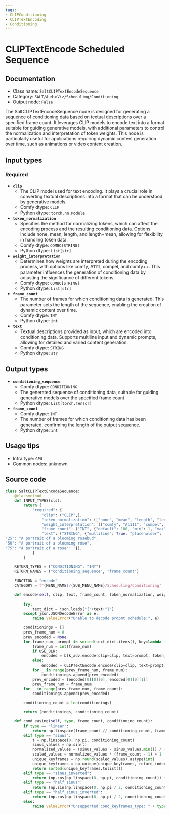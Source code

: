 ```yaml
---
tags:
- CLIPConditioning
- CLIPTextEncoding
- Conditioning
---
```


# CLIPTextEncode Scheduled Sequence
## Documentation
- Class name: `SaltCLIPTextEncodeSequence`
- Category: `SALT/AudioViz/Scheduling/Conditioning`
- Output node: `False`

The SaltCLIPTextEncodeSequence node is designed for generating a sequence of conditioning data based on textual descriptions over a specified frame count. It leverages CLIP models to encode text into a format suitable for guiding generative models, with additional parameters to control the normalization and interpretation of token weights. This node is particularly useful for applications requiring dynamic content generation over time, such as animations or video content creation.
## Input types
### Required
- **`clip`**
    - The CLIP model used for text encoding. It plays a crucial role in converting textual descriptions into a format that can be understood by generative models.
    - Comfy dtype: `CLIP`
    - Python dtype: `torch.nn.Module`
- **`token_normalization`**
    - Specifies the method for normalizing tokens, which can affect the encoding process and the resulting conditioning data. Options include none, mean, length, and length+mean, allowing for flexibility in handling token data.
    - Comfy dtype: `COMBO[STRING]`
    - Python dtype: `List[str]`
- **`weight_interpretation`**
    - Determines how weights are interpreted during the encoding process, with options like comfy, A1111, compel, and comfy++. This parameter influences the generation of conditioning data by adjusting the significance of different tokens.
    - Comfy dtype: `COMBO[STRING]`
    - Python dtype: `List[str]`
- **`frame_count`**
    - The number of frames for which conditioning data is generated. This parameter sets the length of the sequence, enabling the creation of dynamic content over time.
    - Comfy dtype: `INT`
    - Python dtype: `int`
- **`text`**
    - Textual descriptions provided as input, which are encoded into conditioning data. Supports multiline input and dynamic prompts, allowing for detailed and varied content generation.
    - Comfy dtype: `STRING`
    - Python dtype: `str`
## Output types
- **`conditioning_sequence`**
    - Comfy dtype: `CONDITIONING`
    - The generated sequence of conditioning data, suitable for guiding generative models over the specified frame count.
    - Python dtype: `List[torch.Tensor]`
- **`frame_count`**
    - Comfy dtype: `INT`
    - The number of frames for which conditioning data has been generated, confirming the length of the output sequence.
    - Python dtype: `int`
## Usage tips
- Infra type: `GPU`
- Common nodes: unknown


## Source code
```python
class SaltCLIPTextEncodeSequence:
    @classmethod
    def INPUT_TYPES(cls):
        return {
            "required": {
                "clip": ("CLIP",),
                "token_normalization": (["none", "mean", "length", "length+mean"],),
                "weight_interpretation": (["comfy", "A1111", "compel", "comfy++"],),
                "frame_count": ("INT", {"default": 100, "min": 1, "max": 1024, "step": 1}),
                "text": ("STRING", {"multiline": True, "placeholder": '''"0": "A portrait of a rosebud",
"25": "A portrait of a blooming rosebud",
"50": "A portrait of a blooming rose",
"75": "A portrait of a rose"'''}),
            }
        }
        
    RETURN_TYPES = ("CONDITIONING", "INT")
    RETURN_NAMES = ("conditioning_sequence", "frame_count")

    FUNCTION = "encode"
    CATEGORY = f"{MENU_NAME}/{SUB_MENU_NAME}/Scheduling/Conditioning"

    def encode(self, clip, text, frame_count, token_normalization, weight_interpretation):
        
        try:
            text_dict = json.loads("{"+text+"}")
        except json.JSONDecodeError as e:
            raise ValueError("Unable to decode propmt schedule:", e)

        conditionings = []
        prev_frame_num = 0
        prev_encoded = None
        for frame_num, prompt in sorted(text_dict.items(), key=lambda item: int(item[0])):
            frame_num = int(frame_num)
            if USE_BLK:
                encoded = blk_adv.encode(clip=clip, text=prompt, token_normalization=token_normalization, weight_interpretation=weight_interpretation)
            else:
                encoded = CLIPTextEncode.encode(clip=clip, text=prompt)
            for _ in range(prev_frame_num, frame_num):
                conditionings.append(prev_encoded)
            prev_encoded = [encoded[0][0][0], encoded[0][0][1]]
            prev_frame_num = frame_num
        for _ in range(prev_frame_num, frame_count):
            conditionings.append(prev_encoded)

        conditioning_count = len(conditionings)

        return (conditionings, conditioning_count)

    def cond_easing(self, type, frame_count, conditioning_count):
        if type == "linear":
            return np.linspace(frame_count // conditioning_count, frame_count, conditioning_count, dtype=int).tolist()
        elif type == "sinus":
            t = np.linspace(0, np.pi, conditioning_count)
            sinus_values = np.sin(t)
            normalized_values = (sinus_values - sinus_values.min()) / (sinus_values.max() - sinus_values.min())
            scaled_values = normalized_values * (frame_count - 1) + 1
            unique_keyframes = np.round(scaled_values).astype(int)
            unique_keyframes = np.unique(unique_keyframes, return_index=True)[1]
            return sorted(unique_keyframes.tolist())
        elif type == "sinus_inverted":
            return (np.cos(np.linspace(0, np.pi, conditioning_count)) * (frame_count - 1) + 1).astype(int).tolist()
        elif type == "half_sinus":
            return (np.sin(np.linspace(0, np.pi / 2, conditioning_count)) * (frame_count - 1) + 1).astype(int).tolist()
        elif type == "half_sinus_inverted":
            return (np.cos(np.linspace(0, np.pi / 2, conditioning_count)) * (frame_count - 1) + 1).astype(int).tolist()
        else:
            raise ValueError("Unsupported cond_keyframes_type: " + type)

```
